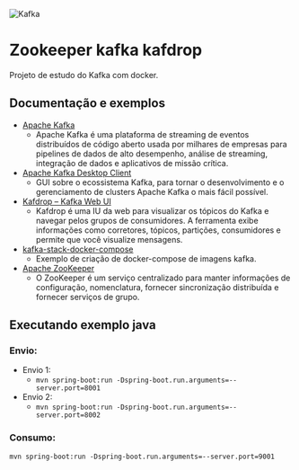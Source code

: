 ![Kafka](https://kafka.apache.org/images/logo.png)

# Zookeeper kafka kafdrop

Projeto de estudo do Kafka com docker.

## Documentação e exemplos

* [Apache Kafka](https://kafka.apache.org/)
  * Apache Kafka é uma plataforma de streaming de eventos distribuídos de código aberto usada por milhares de empresas para pipelines de dados de alto desempenho, análise de streaming, integração de dados e aplicativos de missão crítica.
* [Apache Kafka Desktop Client](https://www.conduktor.io/)
  * GUI sobre o ecossistema Kafka, para tornar o desenvolvimento e o gerenciamento de clusters Apache Kafka o mais fácil possível.
* [Kafdrop – Kafka Web UI](https://github.com/obsidiandynamics/kafdrop)
  * Kafdrop é uma IU da web para visualizar os tópicos do Kafka e navegar pelos grupos de consumidores. A ferramenta exibe informações como corretores, tópicos, partições, consumidores e permite que você visualize mensagens.
* [kafka-stack-docker-compose](https://github.com/simplesteph/kafka-stack-docker-compose)
  * Exemplo de criação de docker-compose de imagens kafka.
* [Apache ZooKeeper](https://zookeeper.apache.org/)
  * O ZooKeeper é um serviço centralizado para manter informações de configuração, nomenclatura, fornecer sincronização distribuída e fornecer serviços de grupo. 

## Executando exemplo java

### Envio:
* Envio 1:
  * ```mvn spring-boot:run -Dspring-boot.run.arguments=--server.port=8001```
* Envio 2:
  * ```mvn spring-boot:run -Dspring-boot.run.arguments=--server.port=8002```

### Consumo:
```mvn spring-boot:run -Dspring-boot.run.arguments=--server.port=9001```